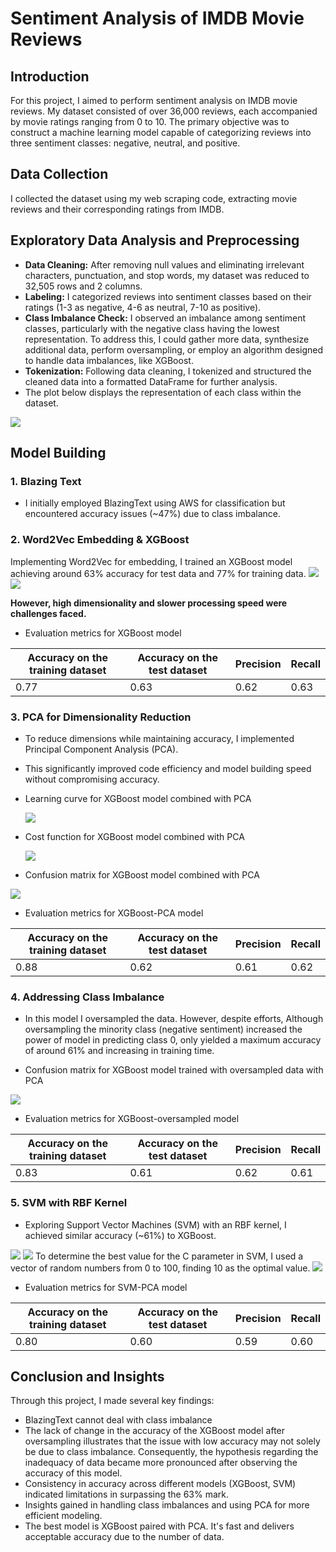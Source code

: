 # Sentiment Analysis of IMDB Movie Reviews

## Introduction
For this project, I aimed to perform sentiment analysis on IMDB movie reviews. My dataset consisted of over 36,000 reviews, each accompanied by movie ratings ranging from 0 to 10. The primary objective was to construct a machine learning model capable of categorizing reviews into three sentiment classes: negative, neutral, and positive.

## Data Collection
I collected the dataset using my web scraping code, extracting movie reviews and their corresponding ratings from IMDB.

## Exploratory Data Analysis and Preprocessing
- **Data Cleaning:** After removing null values and eliminating irrelevant characters, punctuation, and stop words, my dataset was reduced to 32,505 rows and 2 columns.
- **Labeling:** I categorized reviews into sentiment classes based on their ratings (1-3 as negative, 4-6 as neutral, 7-10 as positive).
- **Class Imbalance Check:** I observed an imbalance among sentiment classes, particularly with the negative class having the lowest representation. To address this, I could gather more data, synthesize additional data, perform oversampling, or employ an algorithm designed to handle data imbalances, like XGBoost.
- **Tokenization:** Following data cleaning, I tokenized and structured the cleaned data into a formatted DataFrame for further analysis.
- The plot below displays the representation of each class within the dataset.
<img src="./Plots/class imbalance.png"  />



## Model Building
### 1. Blazing Text
- I initially employed BlazingText using AWS for classification but encountered accuracy issues (~47%) due to class imbalance.

### 2. Word2Vec Embedding & XGBoost
Implementing Word2Vec for embedding, I trained an XGBoost model achieving around 63% accuracy for test data and 77% for training data.
<img src="./Plots/learning curve xgboost model.png"  />
<img src="./Plots/confusion matrix xgboost model.png"  />

**However, high dimensionality and slower processing speed were challenges faced.**

- Evaluation metrics for XGBoost model
  
| Accuracy on the training dataset | Accuracy on the test dataset | Precision | Recall |
| -------- | -------- | -------- | -------- |
| 0.77   | 0.63   | 0.62   | 0.63   |


### 3. PCA for Dimensionality Reduction
- To reduce dimensions while maintaining accuracy, I implemented Principal Component Analysis (PCA).
- This significantly improved code efficiency and model building speed without compromising accuracy.
 
- Learning curve for XGBoost model combined with PCA

   <img src="./Plots/learning curve xgboost-pca model.png"  />
- Cost function for XGBoost model combined with PCA

  <img src="./Plots/cost function xgboost pca model.png"  />
- Confusion matrix for XGBoost model combined with PCA

<img src="./Plots/confusion matrix xgboost-pca model.png"  />


- Evaluation metrics for XGBoost-PCA model
  
| Accuracy on the training dataset | Accuracy on the test dataset | Precision | Recall |
| -------- | -------- | -------- | -------- |
| 0.88   | 0.62   | 0.61   | 0.62   |

### 4. Addressing Class Imbalance
- In this model I oversampled the data. However, despite efforts, Although oversampling the minority class (negative sentiment) increased the power of model in predicting class 0, only yielded a maximum accuracy of around 61% and increasing in training time. 
  
- Confusion matrix for XGBoost model trained with oversampled data with PCA

<img src="./Plots/confusion matrix xgboost-oversample model.png"  />

- Evaluation metrics for XGBoost-oversampled model
  
| Accuracy on the training dataset | Accuracy on the test dataset | Precision | Recall |
| -------- | -------- | -------- | -------- |
| 0.83  | 0.61  | 0.62   | 0.61   |

### 5. SVM with RBF Kernel
- Exploring Support Vector Machines (SVM) with an RBF kernel, I achieved similar accuracy (~61%) to XGBoost.
<img src="./Plots/learning curve svm-pca model.png"  />
<img src="./Plots/confusion matrix svm-pca model.png"  />
To determine the best value for the C parameter in SVM, I used a vector of random numbers from 0 to 100, finding 10 as the optimal value.
<img src="./Plots/svm C parameter choose.png"  />

- Evaluation metrics for SVM-PCA model
  
| Accuracy on the training dataset | Accuracy on the test dataset | Precision | Recall |
| -------- | -------- | -------- | -------- |
| 0.80   | 0.60  | 0.59   | 0.60  |

## Conclusion and Insights
Through this project, I made several key findings:
- BlazingText cannot deal with class imbalance
- The lack of change in the accuracy of the XGBoost model after oversampling illustrates that the issue with low accuracy may not solely be due to class imbalance. Consequently, the hypothesis regarding the inadequacy of data became more pronounced after observing the accuracy of this model.
- Consistency in accuracy across different models (XGBoost, SVM) indicated limitations in surpassing the 63% mark.
- Insights gained in handling class imbalances and using PCA for more efficient modeling.
- The best model is XGBoost paired with PCA. It's fast and delivers acceptable accuracy due to the number of data.
